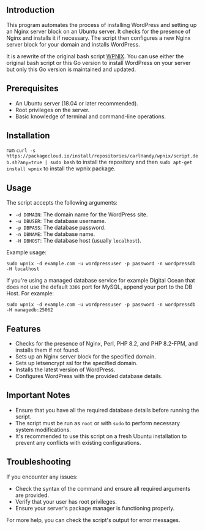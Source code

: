 ## Introduction

This program automates the process of installing WordPress and setting up an Nginx server block on an Ubuntu server. It checks for the presence of Nginx and installs it if necessary. The script then configures a new Nginx server block for your domain and installs WordPress.

It is a rewrite of the original bash script [WPNIX](https://github.com/Kalpa-Services/wpnix). You can use either the original bash script or this Go version to install WordPress on your server but only this Go version is maintained and updated.

Prerequisites
-------------

-   An Ubuntu server (18.04 or later recommended).
-   Root privileges on the server.
-   Basic knowledge of terminal and command-line operations.

Installation
------------

run `curl -s https://packagecloud.io/install/repositories/carlHandy/wpnix/script.deb.sh?any=true | sudo bash` to install the repository and then `sudo apt-get install wpnix` to install the wpnix package.

Usage
-----

The script accepts the following arguments:

-   `-d DOMAIN`: The domain name for the WordPress site.
-   `-u DBUSER`: The database username.
-   `-p DBPASS`: The database password.
-   `-n DBNAME`: The database name.
-   `-H DBHOST`: The database host (usually `localhost`).

Example usage:

`sudo wpnix -d example.com -u wordpressuser -p password -n wordpressdb -H localhost`

If you're using a managed database service for example Digital Ocean that does not use the default `3306` port for MySQL, append your port to the DB Host. For example:

`sudo wpnix -d example.com -u wordpressuser -p password -n wordpressdb -H managedb:25062`

Features
--------

-   Checks for the presence of Nginx, Perl, PHP 8.2, and PHP 8.2-FPM, and installs them if not found.
-   Sets up an Nginx server block for the specified domain.
- Sets up letsencrypt ssl for the specified domain.
-   Installs the latest version of WordPress.
-   Configures WordPress with the provided database details.

Important Notes
---------------

-   Ensure that you have all the required database details before running the script.
-   The script must be run as `root` or with `sudo` to perform necessary system modifications.
-   It's recommended to use this script on a fresh Ubuntu installation to prevent any conflicts with existing configurations.

Troubleshooting
---------------

If you encounter any issues:

-   Check the syntax of the command and ensure all required arguments are provided.
-   Verify that your user has root privileges.
-   Ensure your server's package manager is functioning properly.

For more help, you can check the script's output for error messages.